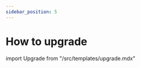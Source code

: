 ```yaml
---
sidebar_position: 5
---
```


# How to upgrade

import Upgrade from "/src/templates/upgrade.mdx"

<Upgrade/>